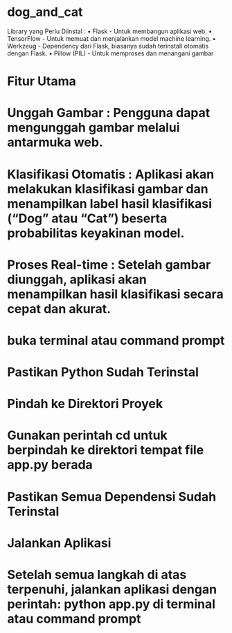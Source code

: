 ﻿# dog_and_cat
Library yang Perlu Diinstal :
•	Flask - Untuk membangun aplikasi web.
•	TensorFlow - Untuk memuat dan menjalankan model machine learning.
•	Werkzeug - Dependency dari Flask, biasanya sudah terinstall otomatis dengan Flask.
•	Pillow (PIL) - Untuk memproses dan menangani gambar

#	Fitur Utama
# Unggah Gambar : Pengguna dapat mengunggah gambar melalui antarmuka web.
#  Klasifikasi Otomatis : Aplikasi akan melakukan klasifikasi gambar dan menampilkan label hasil klasifikasi (“Dog” atau “Cat”) beserta probabilitas keyakinan model.
#  Proses Real-time : Setelah gambar diunggah, aplikasi akan menampilkan hasil klasifikasi secara cepat dan akurat.

# buka terminal atau command prompt
# Pastikan Python Sudah Terinstal
# Pindah ke Direktori Proyek
#  Gunakan perintah cd untuk berpindah ke direktori tempat file app.py berada
#  Pastikan Semua Dependensi Sudah Terinstal
#  Jalankan Aplikasi
#  Setelah semua langkah di atas terpenuhi, jalankan aplikasi dengan perintah: python app.py di terminal atau command prompt

